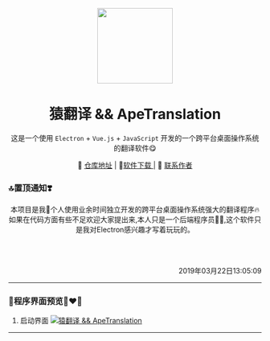 <p align="center">
    <a href="https://github.com/YooDing/"><img src="https://github.com/YooDing/ApeTranslation/blob/master/ticon.png?raw=true" width="150"/></a>
    <h1 align="center">猿翻译 && ApeTranslation</h1>
</p>

<p align="center">这是一个使用 <code>Electron</code> + <code>Vue.js</code> + <code>JavaScript</code> 开发的一个跨平台桌面操作系统的翻译软件😋</p>

<p align="center">
    🤩 <a href="https://github.com/YooDing/ApeTranslation" target="_blank">仓库地址</a> | 
    🍻<a href="https://github.com/YooDing/ApeTranslation/releases" target="_blank">软件下载 </a> | 
    👷 <a href="https://wpa.qq.com/msgrd?v=3&uin=2420498526&site=qq&menu=yes" target="_blank">联系作者</a> 
</p>

### 🔝置顶通知❣️

<p align="center">
 本项目是我👤个人使用业余时间独立开发的跨平台桌面操作系统强大的翻译程序🔥如果在代码方面有些不足欢迎大家提出来,本人只是一个后端程序员👨‍💻‍,这个软件只是我对Electron感兴趣才写着玩玩的。
</p>
</br>
</br>
<p align="right">
                    2019年03月22日13:05:09</p> 

----------


### 🤩程序界面预览👨‍❤️‍👨

 1. 启动界面
 [![猿翻译 && ApeTranslation](https://i.loli.net/2019/03/22/5c946b52112b3.png)](https://i.loli.net/2019/03/22/5c946b52112b3.png)

----------



